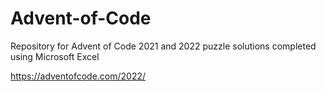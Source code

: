 # Advent-of-Code
Repository for Advent of Code 2021 and 2022 puzzle solutions completed using Microsoft Excel

https://adventofcode.com/2022/
